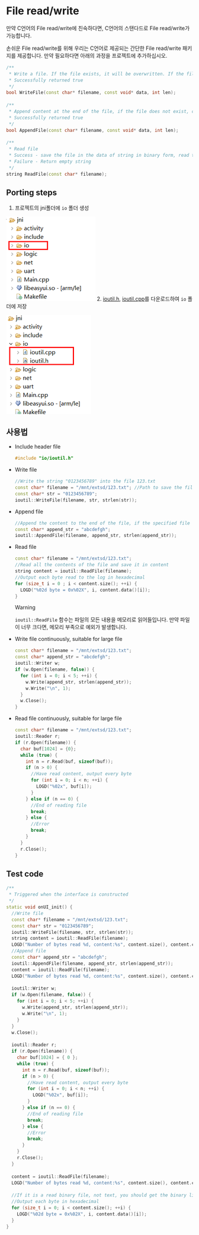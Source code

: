 # File read/write
 만약 C언어의 File read/write에 친숙하다면, C언어의 스탠다드로 File read/write가 가능합니다.

 손쉬운 File read/write를 위해 우리는 C언어로 제공되는 간단한 File read/write 패키지를 제공합니다. 만약 필요하다면 아래의 과정을 프로젝트에 추가하십시오.


```c++
/**
 * Write a file. If the file exists, it will be overwritten. If the file does not exist, create a new file and write the content
 * Successfully returned true
 */
bool WriteFile(const char* filename, const void* data, int len);

/**
 * Append content at the end of the file, if the file does not exist, create a new file first, and then write the content
 * Successfully returned true
 */
bool AppendFile(const char* filename, const void* data, int len);

/**
 * Read file
 * Success - save the file in the data of string in binary form, read the binary content with string.data()
 * Failure - Return empty string
 */
string ReadFile(const char* filename);
```

## Porting steps 
1. 프로젝트의 jni폴더에 `io` 폴더 생성
   

  ![](assets/create_io_folder.png)
2. [ioutil.h](https://docs.flythings.cn/src/io/ioutil.h), [ioutil.cpp](https://docs.flythings.cn/src/io/ioutil.cpp)를 다운로드하여 `io` 폴더에 저장

  ![](assets/ioutil.png)  



## 사용법
* Include header file
  ```c++
  #include "io/ioutil.h"
  ```
* Write file
  ```c++
  //Write the string "0123456789" into the file 123.txt
  const char* filename = "/mnt/extsd/123.txt"; //Path to save the file
  const char* str = "0123456789";
  ioutil::WriteFile(filename, str, strlen(str));
  ```

* Append file
  ```c++
  //Append the content to the end of the file, if the specified file does not exist, create a new file.
  const char* append_str = "abcdefgh";
  ioutil::AppendFile(filename, append_str, strlen(append_str));
  ```
  
* Read file
  ```c++
  const char* filename = "/mnt/extsd/123.txt";
  //Read all the contents of the file and save it in content
  string content = ioutil::ReadFile(filename);
  //Output each byte read to the log in hexadecimal
  for (size_t i = 0 ; i < content.size(); ++i) {
    LOGD("%02d byte = 0x%02X", i, content.data()[i]);
  }
  ```
  > [!Warning]
  > `ioutil::ReadFile` 함수는 파일의 모든 내용을 메모리로 읽어들입니다. 만약 파일이 너무 크다면, 메모리 부족으로 예외가 발생합니다.


* Write file continuously, suitable for large file
  ```c++
  const char* filename = "/mnt/extsd/123.txt";
  const char* append_str = "abcdefgh";
  ioutil::Writer w;
  if (w.Open(filename, false)) {
    for (int i = 0; i < 5; ++i) {
      w.Write(append_str, strlen(append_str));
      w.Write("\n", 1);
    }
    w.Close();
  }
  ```

* Read file continuously, suitable for large file
  ```c++
  const char* filename = "/mnt/extsd/123.txt";
  ioutil::Reader r;
  if (r.Open(filename)) {
    char buf[1024] = {0};
    while (true) {
      int n = r.Read(buf, sizeof(buf));
      if (n > 0) {
        //Have read content, output every byte
        for (int i = 0; i < n; ++i) {
          LOGD("%02x", buf[i]);
        }
      } else if (n == 0) {
        //End of reading file
        break;
      } else {
        //Error
        break;
      }
    }
    r.Close();
  }
  ```



## Test code  
```c++
/**
 * Triggered when the interface is constructed
 */
static void onUI_init() {
  //Write file
  const char* filename = "/mnt/extsd/123.txt";
  const char* str = "0123456789";
  ioutil::WriteFile(filename, str, strlen(str));
  string content = ioutil::ReadFile(filename);
  LOGD("Number of bytes read %d, content:%s", content.size(), content.c_str());
  //Append file
  const char* append_str = "abcdefgh";
  ioutil::AppendFile(filename, append_str, strlen(append_str));
  content = ioutil::ReadFile(filename);
  LOGD("Number of bytes read %d, content:%s", content.size(), content.c_str());

  ioutil::Writer w;
  if (w.Open(filename, false)) {
    for (int i = 0; i < 5; ++i) {
      w.Write(append_str, strlen(append_str));
      w.Write("\n", 1);
    }
  }
  w.Close();

  ioutil::Reader r;
  if (r.Open(filename)) {
    char buf[1024] = { 0 };
    while (true) {
      int n = r.Read(buf, sizeof(buf));
      if (n > 0) {
        //Have read content, output every byte
        for (int i = 0; i < n; ++i) {
          LOGD("%02x", buf[i]);
        }
      } else if (n == 0) {
        //End of reading file
        break;
      } else {
        //Error
        break;
      }
    }
    r.Close();
  }

  content = ioutil::ReadFile(filename);
  LOGD("Number of bytes read %d, content:%s", content.size(), content.c_str());

  //If it is a read binary file, not text, you should get the binary like this
  //Output each byte in hexadecimal
  for (size_t i = 0; i < content.size(); ++i) {
    LOGD("%02d byte = 0x%02X", i, content.data()[i]);
  }
}
```